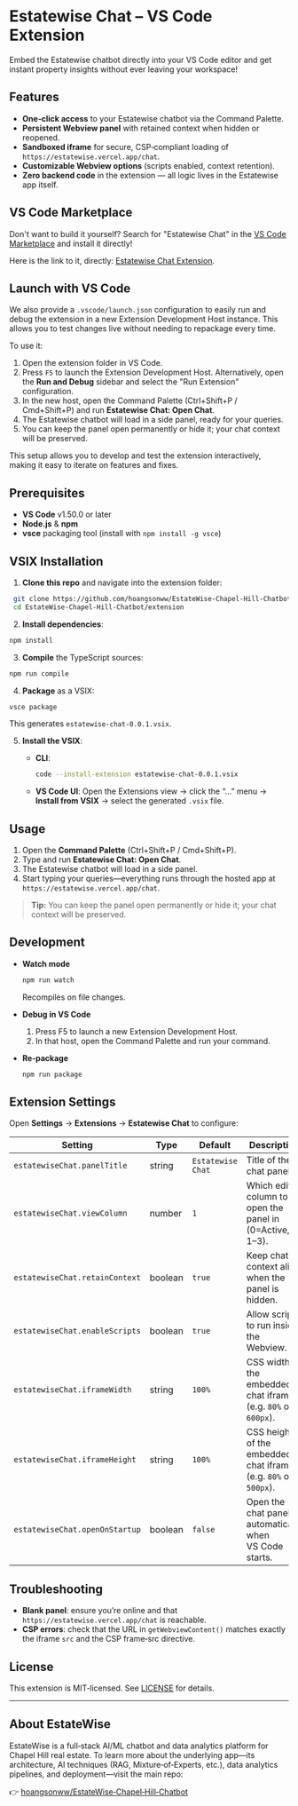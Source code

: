 # Estatewise Chat – VS Code Extension

Embed the Estatewise chatbot directly into your VS Code editor and get instant property insights without ever leaving your workspace!

## Features

- **One‑click access** to your Estatewise chatbot via the Command Palette.
- **Persistent Webview panel** with retained context when hidden or reopened.
- **Sandboxed iframe** for secure, CSP‑compliant loading of `https://estatewise.vercel.app/chat`.
- **Customizable Webview options** (scripts enabled, context retention).
- **Zero backend code** in the extension — all logic lives in the Estatewise app itself.

## VS Code Marketplace

Don't want to build it yourself? Search for "Estatewise Chat" in the [VS Code Marketplace](https://marketplace.visualstudio.com/vscode) and install it directly!

Here is the link to it, directly: [Estatewise Chat Extension](https://marketplace.visualstudio.com/items?itemName=hoangsonw.estatewise-chat).

## Launch with VS Code

We also provide a `.vscode/launch.json` configuration to easily run and debug the extension in a new Extension Development Host instance. This allows you to test changes live without needing to repackage every time.

To use it:

1. Open the extension folder in VS Code.
2. Press `F5` to launch the Extension Development Host. Alternatively, open the **Run and Debug** sidebar and select the "Run Extension" configuration.
3. In the new host, open the Command Palette (Ctrl+Shift+P / Cmd+Shift+P) and run **Estatewise Chat: Open Chat**.
4. The Estatewise chatbot will load in a side panel, ready for your queries.
5. You can keep the panel open permanently or hide it; your chat context will be preserved.

This setup allows you to develop and test the extension interactively, making it easy to iterate on features and fixes.

## Prerequisites

- **VS Code** v1.50.0 or later  
- **Node.js** & **npm**  
- **vsce** packaging tool (install with `npm install ‑g vsce`)

## VSIX Installation

1. **Clone this repo** and navigate into the extension folder:
  ```bash
   git clone https://github.com/hoangsonww/EstateWise-Chapel-Hill-Chatbot.git
   cd EstateWise-Chapel-Hill-Chatbot/extension
  ```

2. **Install dependencies**:

  ```bash
  npm install
  ```

3. **Compile** the TypeScript sources:

  ```bash
  npm run compile
  ```

4. **Package** as a VSIX:

  ```bash
  vsce package
  ```

   This generates `estatewise-chat-0.0.1.vsix`.

5. **Install the VSIX**:

   * **CLI**:

     ```bash
     code --install-extension estatewise-chat-0.0.1.vsix
     ```
   * **VS Code UI**:
     Open the Extensions view → click the “...” menu → **Install from VSIX** → select the generated `.vsix` file.

## Usage

1. Open the **Command Palette** (Ctrl+Shift+P / Cmd+Shift+P).
2. Type and run **Estatewise Chat: Open Chat**.
3. The Estatewise chatbot will load in a side panel.
4. Start typing your queries—everything runs through the hosted app at `https://estatewise.vercel.app/chat`.

> **Tip:** You can keep the panel open permanently or hide it; your chat context will be preserved.

## Development

* **Watch mode**

  ```bash
  npm run watch
  ```

  Recompiles on file changes.

* **Debug in VS Code**

  1. Press F5 to launch a new Extension Development Host.
  2. In that host, open the Command Palette and run your command.

* **Re‑package**

  ```bash
  npm run package
  ```

## Extension Settings

Open **Settings** → **Extensions** → **Estatewise Chat** to configure:

| Setting                       | Type     | Default       | Description                                                      |
|-------------------------------|----------|---------------|------------------------------------------------------------------|
| `estatewiseChat.panelTitle`   | string   | `Estatewise Chat`   | Title of the chat panel.                             |
| `estatewiseChat.viewColumn`   | number   | `1`           | Which editor column to open the panel in (0=Active, 1–3).        |
| `estatewiseChat.retainContext`| boolean  | `true`        | Keep chat context alive when the panel is hidden.               |
| `estatewiseChat.enableScripts`| boolean  | `true`        | Allow scripts to run inside the Webview.                       |
| `estatewiseChat.iframeWidth`  | string   | `100%`        | CSS width of the embedded chat iframe (e.g. `80%` or `600px`).  |
| `estatewiseChat.iframeHeight` | string   | `100%`        | CSS height of the embedded chat iframe (e.g. `80%` or `500px`). |
| `estatewiseChat.openOnStartup`| boolean  | `false`       | Open the chat panel automatically when VS Code starts.          |

## Troubleshooting

* **Blank panel**: ensure you’re online and that `https://estatewise.vercel.app/chat` is reachable.
* **CSP errors**: check that the URL in `getWebviewContent()` matches exactly the iframe `src` and the CSP frame‑src directive.

## License

This extension is MIT‑licensed. See [LICENSE](../LICENSE) for details.

---

## About EstateWise

EstateWise is a full‑stack AI/ML chatbot and data analytics platform for Chapel Hill real estate. To learn more about the underlying app—its architecture, AI techniques (RAG, Mixture‑of‑Experts, etc.), data analytics pipelines, and deployment—visit the main repo:

👉 [hoangsonww/EstateWise‑Chapel‑Hill‑Chatbot](https://github.com/hoangsonww/EstateWise-Chapel-Hill-Chatbot)
